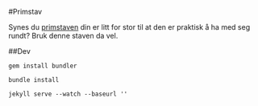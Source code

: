 #Primstav

Synes du [primstaven](http://snl.no/primstav) din er litt for stor til at den er praktisk å ha med seg rundt? Bruk denne staven da vel. 


##Dev

`gem install bundler`

`bundle install`

`jekyll serve --watch --baseurl ''`
